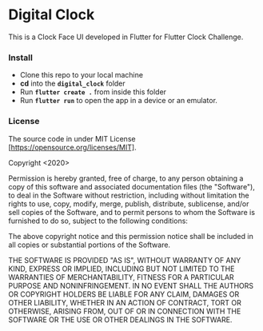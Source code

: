# Digital Clock

This is a Clock Face UI developed in Flutter for Flutter Clock Challenge.

### Install
- Clone this repo to your local machine
- __cd__ into the __`digital_clock`__ folder
- Run __` flutter create . `__ from inside this folder
- Run __`flutter run`__ to open the app in a device or an emulator.

### License
The source code in under MIT License [https://opensource.org/licenses/MIT].

Copyright <2020> <ANIKET MALIK>

Permission is hereby granted, free of charge, to any person obtaining a copy of this software and associated documentation files (the "Software"), to deal in the Software without restriction, including without limitation the rights to use, copy, modify, merge, publish, distribute, sublicense, and/or sell copies of the Software, and to permit persons to whom the Software is furnished to do so, subject to the following conditions:

The above copyright notice and this permission notice shall be included in all copies or substantial portions of the Software.

THE SOFTWARE IS PROVIDED "AS IS", WITHOUT WARRANTY OF ANY KIND, EXPRESS OR IMPLIED, INCLUDING BUT NOT LIMITED TO THE WARRANTIES OF MERCHANTABILITY, FITNESS FOR A PARTICULAR PURPOSE AND NONINFRINGEMENT. IN NO EVENT SHALL THE AUTHORS OR COPYRIGHT HOLDERS BE LIABLE FOR ANY CLAIM, DAMAGES OR OTHER LIABILITY, WHETHER IN AN ACTION OF CONTRACT, TORT OR OTHERWISE, ARISING FROM, OUT OF OR IN CONNECTION WITH THE SOFTWARE OR THE USE OR OTHER DEALINGS IN THE SOFTWARE.
